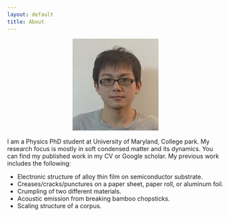 ```yaml
---
layout: default
title: About
---
```


<center><img src='/assets/images/st.png' class='ST_img' width='200'></center>


I am a Physics PhD student at University of Maryland, College park. My research focus is mostly in soft condensed matter and its dynamics. You can find my published work in my CV or Google scholar. My previous work includes the following:

* Electronic structure of alloy thin film on semiconductor substrate.
* Creases/cracks/punctures on a paper sheet, paper roll, or aluminum foil.
* Crumpling of two different materials.
* Acoustic emission from breaking bamboo chopsticks.
* Scaling structure of a corpus.
